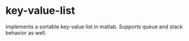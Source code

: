 # key-value-list
implements a sortable key-value list in matlab. Supports queue and stack behavior as well.
